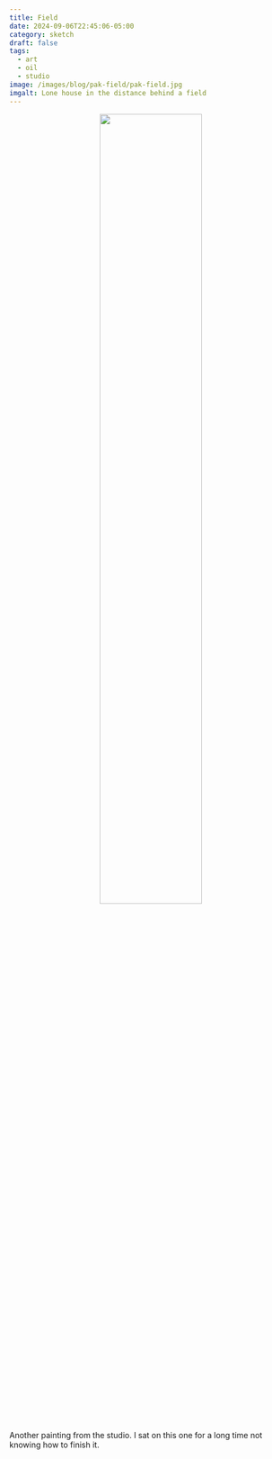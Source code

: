 ```yaml
---
title: Field
date: 2024-09-06T22:45:06-05:00
category: sketch
draft: false
tags:
  - art
  - oil
  - studio
image: /images/blog/pak-field/pak-field.jpg
imgalt: Lone house in the distance behind a field
---
```

<div style="width:100%; text-align:center">
<img src="/images/blog/pak-field/pak-field.jpg" width="60%" style="display:inline-block;">
</div>
Another painting from the studio. I sat on this one for a long time not knowing how to finish it.
